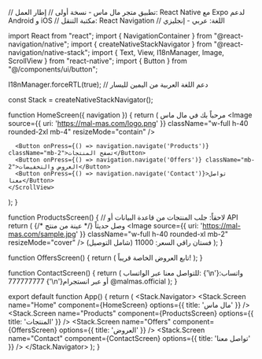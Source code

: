 // تطبيق متجر مال ماس - نسخة أولى
// إطار العمل: React Native مع Expo لدعم Android و iOS
// مكتبة التنقل: React Navigation
// اللغة: عربي - إنجليزي

import React from "react";
import { NavigationContainer } from "@react-navigation/native";
import { createNativeStackNavigator } from "@react-navigation/native-stack";
import { Text, View, I18nManager, Image, ScrollView } from "react-native";
import { Button } from "@/components/ui/button";

I18nManager.forceRTL(true); // دعم اللغة العربية من اليمين لليسار

const Stack = createNativeStackNavigator();

function HomeScreen({ navigation }) {
  return (
    <ScrollView className="flex-1 bg-white p-4">
      <Text className="text-2xl font-bold mb-4 text-right">مرحباً بك في مال ماس</Text>
      <Image source={{ uri: 'https://mal-mas.com/logo.png' }} className="w-full h-40 rounded-2xl mb-4" resizeMode="contain" />

      <Button onPress={() => navigation.navigate('Products')} className="mb-2">تصفح المنتجات</Button>
      <Button onPress={() => navigation.navigate('Offers')} className="mb-2">العروض والتخفيضات</Button>
      <Button onPress={() => navigation.navigate('Contact')}>تواصل معنا</Button>
    </ScrollView>
  );
}

function ProductsScreen() {
  // لاحقاً: جلب المنتجات من قاعدة البيانات أو API
  return (
    <ScrollView className="p-4">
      <Text className="text-xl font-semibold text-right mb-2">وصل حديثاً</Text>
      {/* عينة من منتج */}
      <View className="bg-gray-100 rounded-2xl p-4 mb-4">
        <Image source={{ uri: 'https://mal-mas.com/sample.jpg' }} className="w-full h-40 rounded-xl mb-2" resizeMode="cover" />
        <Text className="text-right font-bold">فستان راقي</Text>
        <Text className="text-right text-gray-700">السعر: 11000 (شامل التوصيل)</Text>
      </View>
    </ScrollView>
  );
}

function OffersScreen() {
  return (
    <View className="flex-1 items-center justify-center p-4">
      <Text className="text-lg">تابع العروض الخاصة قريباً!</Text>
    </View>
  );
}

function ContactScreen() {
  return (
    <View className="flex-1 items-center justify-center p-4">
      <Text className="text-lg text-center">للتواصل معنا عبر الواتساب:
      {'\n'}واتساب: 777777777
      {'\n'}أو عبر انستجرام @malmas.official
      </Text>
    </View>
  );
}

export default function App() {
  return (
    <NavigationContainer>
      <Stack.Navigator>
        <Stack.Screen name="Home" component={HomeScreen} options={{ title: 'مال ماس' }} />
        <Stack.Screen name="Products" component={ProductsScreen} options={{ title: 'المنتجات' }} />
        <Stack.Screen name="Offers" component={OffersScreen} options={{ title: 'العروض' }} />
        <Stack.Screen name="Contact" component={ContactScreen} options={{ title: 'تواصل معنا' }} />
      </Stack.Navigator>
    </NavigationContainer>
  );
}
